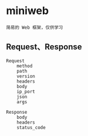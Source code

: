 # miniweb
    简易的 Web 框架，仅供学习
 
## Request、Response
```
Request
    method
    path
    version
    headers
    body
    ip_port
    json
    args

Response
    body
    headers
    status_code
```
